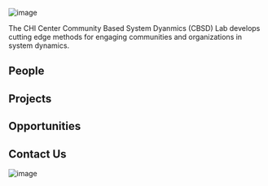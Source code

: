 ![image](https://user-images.githubusercontent.com/8854922/124340159-2dc3c180-db81-11eb-9ced-9d561fc54065.png)

The CHI Center Community Based System Dyanmics (CBSD) Lab develops cutting edge methods for engaging communities and organizations in system dynamics.  

## People

## Projects

## Opportunities


## Contact Us


![image](https://user-images.githubusercontent.com/8854922/124619880-030a8f00-de47-11eb-818f-83f4d092068d.png)

